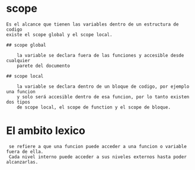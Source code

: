 # scope

    Es el alcance que tienen las variables dentro de un estructura de codigo
    existe el scope global y el scope local.

    ## scope global

        la variable se declara fuera de las funciones y accesible desde cualquier
        parete del documento

    ## scope local

        la variable se declara dentro de un bloque de codigo, por ejemplo una funcion
        y solo será accesible dentro de esa funcion, por lo tanto existen dos tipos
        de scope local, el scope de function y el scope de bloque.

# El ambito lexico

     se refiere a que una funcion puede acceder a una funcion o variable fuera de ella.
     Cada nivel interno puede acceder a sus niveles externos hasta poder alcanzarlas.
